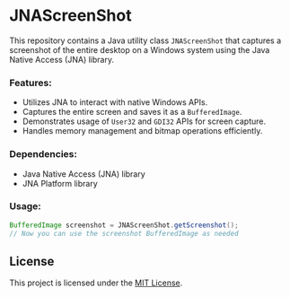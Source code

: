 # JNAScreenShot

This repository contains a Java utility class `JNAScreenShot` that captures a screenshot of the entire desktop on a Windows system using the Java Native Access (JNA) library.

### Features:
- Utilizes JNA to interact with native Windows APIs.
- Captures the entire screen and saves it as a `BufferedImage`.
- Demonstrates usage of `User32` and `GDI32` APIs for screen capture.
- Handles memory management and bitmap operations efficiently.

### Dependencies:
- Java Native Access (JNA) library
- JNA Platform library

### Usage:
```java
BufferedImage screenshot = JNAScreenShot.getScreenshot();
// Now you can use the screenshot BufferedImage as needed
```

## License 
This project is licensed under the [MIT License](LICENSE).
